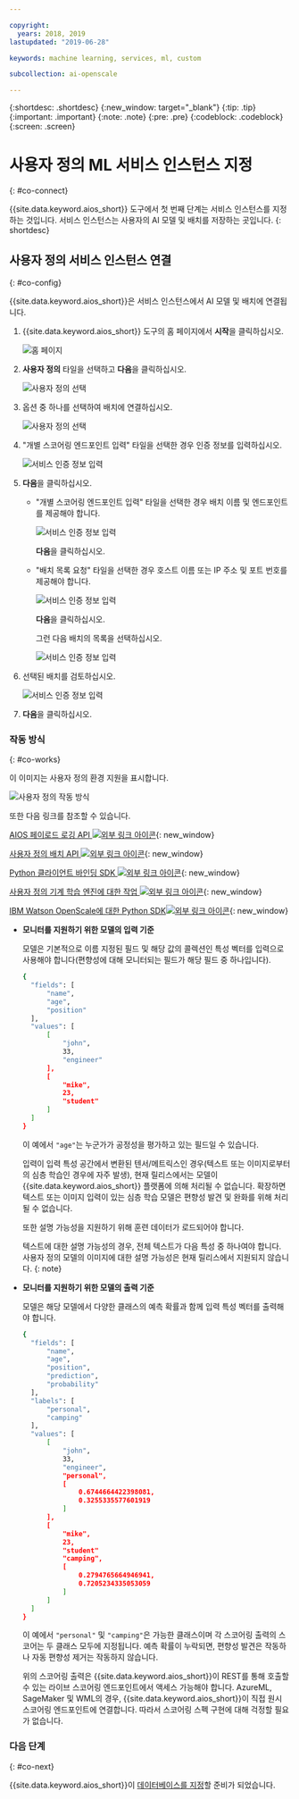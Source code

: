 ```yaml
---

copyright:
  years: 2018, 2019
lastupdated: "2019-06-28"

keywords: machine learning, services, ml, custom 

subcollection: ai-openscale

---
```


{:shortdesc: .shortdesc}
{:new_window: target="_blank"}
{:tip: .tip}
{:important: .important}
{:note: .note}
{:pre: .pre}
{:codeblock: .codeblock}
{:screen: .screen}

# 사용자 정의 ML 서비스 인스턴스 지정
{: #co-connect}

{{site.data.keyword.aios_short}} 도구에서 첫 번째 단계는 서비스 인스턴스를 지정하는 것입니다. 서비스 인스턴스는 사용자의 AI 모델 및 배치를 저장하는 곳입니다.
{: shortdesc}

## 사용자 정의 서비스 인스턴스 연결
{: #co-config}

{{site.data.keyword.aios_short}}은 서비스 인스턴스에서 AI 모델 및 배치에 연결됩니다.

1.  {{site.data.keyword.aios_short}} 도구의 홈 페이지에서 **시작**을 클릭하십시오.

    ![홈 페이지](images/gs-config-start.png)

2.  **사용자 정의** 타일을 선택하고 **다음**을 클릭하십시오.

    ![사용자 정의 선택](images/connect-custom.png)

3.  옵션 중 하나를 선택하여 배치에 연결하십시오.

    ![사용자 정의 선택](images/connect-custom-deploy.png)

4.  "개별 스코어링 엔드포인트 입력" 타일을 선택한 경우 인증 정보를 입력하십시오.

    ![서비스 인증 정보 입력](images/connect-custom-cred.png)

5.  **다음**을 클릭하십시오.

    - "개별 스코어링 엔드포인트 입력" 타일을 선택한 경우 배치 이름 및 엔드포인트를 제공해야 합니다.

      ![서비스 인증 정보 입력](images/connect-custom-endpoint.png)

      **다음**을 클릭하십시오.

    - "배치 목록 요청" 타일을 선택한 경우 호스트 이름 또는 IP 주소 및 포트 번호를 제공해야 합니다.

      ![서비스 인증 정보 입력](images/connect-custom-apiendpoint.png)

      **다음**을 클릭하십시오.

      그런 다음 배치의 목록을 선택하십시오.

      ![서비스 인증 정보 입력](images/connect-custom-apiendpoint2.png)

6.  선택된 배치를 검토하십시오.

    ![서비스 인증 정보 입력](images/connect-custom-deploy2.png)

7.  **다음**을 클릭하십시오.

### 작동 방식
{: #co-works}

이 이미지는 사용자 정의 환경 지원을 표시합니다.

![사용자 정의 작동 방식](images/custom-how-works.png)

또한 다음 링크를 참조할 수 있습니다.

[AIOS 페이로드 로깅 API ![외부 링크 아이콘](../../icons/launch-glyph.svg "외부 링크 아이콘")](https://{DomainName}/apidocs/ai-openscale#publish-scoring-payload){: new_window}

[사용자 정의 배치 API ![외부 링크 아이콘](../../icons/launch-glyph.svg "외부 링크 아이콘")](https://aiopenscale-custom-deployement-spec.mybluemix.net/){: new_window}

[Python 클라이언트 바인딩 SDK ![외부 링크 아이콘](../../icons/launch-glyph.svg "외부 링크 아이콘")](http://ai-openscale-python-client.mybluemix.net/#bindings){: new_window}

[사용자 정의 기계 학습 엔진에 대한 작업 ![외부 링크 아이콘](../../icons/launch-glyph.svg "외부 링크 아이콘")](https://github.com/pmservice/ai-openscale-tutorials/blob/master/notebooks/AI%20OpenScale%20and%20Custom%20ML%20Engine.ipynb){: new_window}

[IBM Watson OpenScale에 대한 Python SDK![외부 링크 아이콘](../../icons/launch-glyph.svg "외부 링크 아이콘")](https://pypi.org/project/ibm-ai-openscale/){: new_window}

- **모니터를 지원하기 위한 모델의 입력 기준**

  모델은 기본적으로 이름 지정된 필드 및 해당 값의 콜렉션인 특성 벡터를 입력으로 사용해야 합니다(편향성에 대해 모니터되는 필드가 해당 필드 중 하나입니다).

  ```bash
  {
    "fields": [
        "name",
        "age",
        "position"
    ],
    "values": [
        [
            "john",
            33,
            "engineer"
        ],
        [
            "mike",
            23,
            "student"
        ]
    ]
  }
  ```

  이 예에서 `"age"`는 누군가가 공정성을 평가하고 있는 필드일 수 있습니다.

  입력이 입력 특성 공간에서 변환된 텐서/메트릭스인 경우(텍스트 또는 이미지로부터의 심층 학습인 경우에 자주 발생), 현재 릴리스에서는 모델이 {{site.data.keyword.aios_short}} 플랫폼에 의해 처리될 수 없습니다. 확장하면 텍스트 또는 이미지 입력이 있는 심층 학습 모델은 편향성 발견 및 완화를 위해 처리될 수 없습니다.

  또한 설명 가능성을 지원하기 위해 훈련 데이터가 로드되어야 합니다.

  텍스트에 대한 설명 가능성의 경우, 전체 텍스트가 다음 특성 중 하나여야 합니다. 사용자 정의 모델의 이미지에 대한 설명 가능성은 현재 릴리스에서 지원되지 않습니다.
  {: note}

- **모니터를 지원하기 위한 모델의 출력 기준**

  모델은 해당 모델에서 다양한 클래스의 예측 확률과 함께 입력 특성 벡터를 출력해야 합니다.

  ```bash
  {
    "fields": [
        "name",
        "age",
        "position",
        "prediction",
        "probability"
    ],
    "labels": [
        "personal",
        "camping"
    ],
    "values": [
        [
            "john",
            33,
            "engineer",
            "personal",
            [
                0.6744664422398081,
                0.3255335577601919
            ]
        ],
        [
            "mike",
            23,
            "student"
            "camping",
            [
                0.2794765664946941,
                0.7205234335053059
            ]
        ]
    ]
  }
  ```

  이 예에서 `"personal"` 및 `"camping"`은 가능한 클래스이며 각 스코어링 출력의 스코어는 두 클래스 모두에 지정됩니다. 예측 확률이 누락되면, 편향성 발견은 작동하나 자동 편향성 제거는 작동하지 않습니다.

  위의 스코어링 출력은 {{site.data.keyword.aios_short}}이 REST를 통해 호출할 수 있는 라이브 스코어링 엔드포인트에서 액세스 가능해야 합니다. AzureML, SageMaker 및 WML의 경우, {{site.data.keyword.aios_short}}이 직접 원시 스코어링 엔드포인트에 연결합니다. 따라서 스코어링 스펙 구현에 대해 걱정할 필요가 없습니다.

### 다음 단계
{: #co-next}

{{site.data.keyword.aios_short}}이 [데이터베이스를 지정](/docs/services/ai-openscale?topic=ai-openscale-connect-db)할 준비가 되었습니다.
